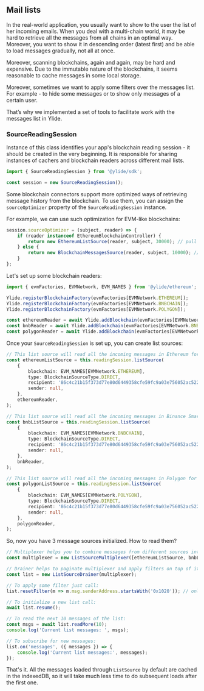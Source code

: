 ## Mail lists

In the real-world application, you usually want to show to the user the list of her incoming emails. When you deal with a multi-chain world, it may be hard to retrieve all the messages from all chains in an optimal way. Moreover, you want to show it in descending order (latest first) and be able to load messages gradually, not all at once.

Moreover, scanning blockchains, again and again, may be hard and expensive. Due to the immutable nature of the blockchains, it seems reasonable to cache messages in some local storage.

Moreover, sometimes we want to apply some filters over the messages list. For example - to hide some messages or to show only messages of a certain user.

That’s why we implemented a set of tools to facilitate work with the messages list in Ylide.

### SourceReadingSession

Instance of this class identifies your app's blockchain reading session - it should be created in the very beginning. It is responsible for sharing instances of cachers and blockchain readers across different mail lists.

```ts
import { SourceReadingSession } from '@ylide/sdk';

const session = new SourceReadingSession();
```

Some blockchain connectors support more optimized ways of retrieving message history from the blockchain. To use them, you can assign the `sourceOptimizer` property of the `SourceReadingSession` instance.

For example, we can use such optimization for EVM-like blockchains:

```ts
session.sourceOptimizer = (subject, reader) => {
	if (reader instanceof EthereumBlockchainController) {
		return new EthereumListSource(reader, subject, 30000); // pull every 30 seconds
	} else {
		return new BlockchainMessagesSource(reader, subject, 10000); // pull every 10 seconds
	}
};
```

Let's set up some blockchain readers:

```ts
import { evmFactories, EVMNetwork, EVM_NAMES } from '@ylide/ethereum';

Ylide.registerBlockchainFactory(evmFactories[EVMNetwork.ETHEREUM]);
Ylide.registerBlockchainFactory(evmFactories[EVMNetwork.BNBCHAIN]);
Ylide.registerBlockchainFactory(evmFactories[EVMNetwork.POLYGON]);

const ethereumReader = await Ylide.addBlockchain(evmFactories[EVMNetwork.ETHEREUM].blockchain);
const bnbReader = await Ylide.addBlockchain(evmFactories[EVMNetwork.BNBCHAIN].blockchain);
const polygonReader = await Ylide.addBlockchain(evmFactories[EVMNetwork.POLYGON].blockchain);
```

Once your `SourceReadingSession` is set up, you can create list sources:

```ts
// This list source will read all the incoming messages in Ethereum for the recipient with address 0:86c4c21...977
const ethereumListSource = this.readingSession.listSource(
	{
		blockchain: EVM_NAMES[EVMNetwork.ETHEREUM],
		type: BlockchainSourceType.DIRECT,
		recipient: '86c4c21b15f373d77e80d6449358cfe59fc9a03e756052ac52258d8dd0ceb977',
		sender: null,
	},
	ethereumReader,
);

// This list source will read all the incoming messages in Binance Smart Chain for the recipient with address 0:86c4c21...977
const bnbListSource = this.readingSession.listSource(
	{
		blockchain: EVM_NAMES[EVMNetwork.BNBCHAIN],
		type: BlockchainSourceType.DIRECT,
		recipient: '86c4c21b15f373d77e80d6449358cfe59fc9a03e756052ac52258d8dd0ceb977',
		sender: null,
	},
	bnbReader,
);

// This list source will read all the incoming messages in Polygon for the recipient with address 0:86c4c21...977
const polygonListSource = this.readingSession.listSource(
	{
		blockchain: EVM_NAMES[EVMNetwork.POLYGON],
		type: BlockchainSourceType.DIRECT,
		recipient: '86c4c21b15f373d77e80d6449358cfe59fc9a03e756052ac52258d8dd0ceb977',
		sender: null,
	},
	polygonReader,
);
```

So, now you have 3 message sources initialized. How to read them?

```ts
// Multiplexer helps you to combine messages from different sources into one unified sorted list.
const multiplexer = new ListSourceMultiplexer([ethereumListSource, bnbListSource, polygonListSource]);

// Drainer helps to paginate multiplexer and apply filters on top of it
const list = new ListSourceDrainer(multiplexer);

// To apply some filter just call:
list.resetFilter(m => m.msg.senderAddress.startsWith('0x1020')); // only messages from the addresses starting with 0x1020

// To initialize a new list call:
await list.resume();

// To read the next 10 messages of the list:
const msgs = await list.readMore(10);
console.log('Current list messages: ', msgs);

// To subscribe for new messages:
list.on('messages', ({ messages }) => {
	console.log('Current list messages:', messages);
});
```

That's it. All the messages loaded through `ListSource` by default are cached in the indexedDB, so it will take much less time to do subsequent loads after the first one.
